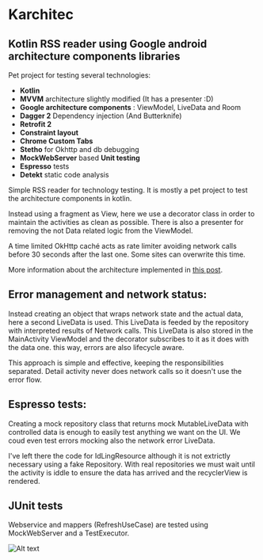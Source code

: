 Karchitec
================

## Kotlin RSS reader using Google android architecture components libraries

Pet project for testing several technologies:
- **Kotlin**
- **MVVM** architecture slightly modified (It has a presenter :D)
- **Google architecture components** : ViewModel, LiveData and Room
- **Dagger 2** Dependency injection (And Butterknife)
- **Retrofit 2**
- **Constraint layout**
- **Chrome Custom Tabs**
- **Stetho** for Okhttp and db debugging
- **MockWebServer** based **Unit testing**
- **Espresso** tests
- **Detekt** static code analysis
 
Simple RSS reader for technology testing. It is mostly a pet project to test the architecture components in kotlin.

Instead using a fragment as View, here we use a decorator class in order to maintain the activities as clean as possible. There is also a presenter for removing the not Data related logic from the ViewModel.

A time limited OkHttp caché acts as rate limiter avoiding network calls before 30 seconds after the last one. Some sites can overwrite this time.

More information about the architecture implemented in [this post](https://medium.com/proandroiddev/android-architecture-components-network-awareness-using-livedata-1a8d3749734d).
## Error management and network status: 
Instead creating an object that wraps network state and the actual data, here a second LiveData<NetworkError> is used. This LiveData is feeded by the repository with interpreted results of Network calls. This LiveData is also stored in the MainActivity ViewModel and the decorator subscribes to it as it does with the data one. this way, errors are also lifecycle aware.

This approach is simple and effective, keeping the responsibilities separated. Detail activity never does network calls so it doesn't use the error flow.

## Espresso tests: 
Creating a mock repository class that returns mock MutableLiveData with controlled data is enough to easily test anything we want on the UI. We coud even test errors mocking also the network error LiveData. 

I've left there the code for IdLingResource although it is not extrictly necessary using a fake Repository. With real repositories we must wait until the activity is iddle to ensure the data has arrived and the recyclerView is rendered.
## JUnit tests
Webservice and mappers (RefreshUseCase) are tested using MockWebServer and a TestExecutor.

![Alt text](./karchitec.png?raw=true "Architecture")
